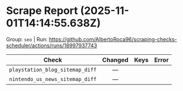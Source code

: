 # Scrape Report (2025-11-01T14:14:55.638Z)

Group: `seo`  |  Run: https://github.com/AlbertoRoca96/scraping-checks-scheduler/actions/runs/18997937743

| Check | Changed | Keys | Error |
|---|:---:|:--|:--|
| `playstation_blog_sitemap_diff` | — |  |  |
| `nintendo_us_news_sitemap_diff` | — |  |  |
